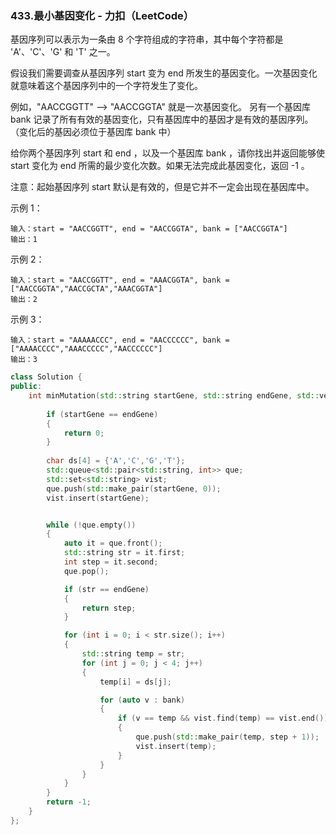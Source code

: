 ### 433.最小基因变化 - 力扣（LeetCode）

基因序列可以表示为一条由 8 个字符组成的字符串，其中每个字符都是 'A'、'C'、'G' 和 'T' 之一。

假设我们需要调查从基因序列 start 变为 end 所发生的基因变化。一次基因变化就意味着这个基因序列中的一个字符发生了变化。

例如，"AACCGGTT" --> "AACCGGTA" 就是一次基因变化。
另有一个基因库 bank 记录了所有有效的基因变化，只有基因库中的基因才是有效的基因序列。（变化后的基因必须位于基因库 bank 中）

给你两个基因序列 start 和 end ，以及一个基因库 bank ，请你找出并返回能够使 start 变化为 end 所需的最少变化次数。如果无法完成此基因变化，返回 -1 。

注意：起始基因序列 start 默认是有效的，但是它并不一定会出现在基因库中。

示例 1：
```
输入：start = "AACCGGTT", end = "AACCGGTA", bank = ["AACCGGTA"]
输出：1

```
示例 2：
```
输入：start = "AACCGGTT", end = "AAACGGTA", bank = ["AACCGGTA","AACCGCTA","AAACGGTA"]
输出：2
```
示例 3：
```
输入：start = "AAAAACCC", end = "AACCCCCC", bank = ["AAAACCCC","AAACCCCC","AACCCCCC"]
输出：3
```

```c++
class Solution {
public:
    int minMutation(std::string startGene, std::string endGene, std::vector<std::string>& bank) {
        
		if (startGene == endGene)
		{
			return 0;
		}
		
		char ds[4] = {'A','C','G','T'};
		std::queue<std::pair<std::string, int>> que;
		std::set<std::string> vist;
		que.push(std::make_pair(startGene, 0));
		vist.insert(startGene);


		while (!que.empty())
		{
			auto it = que.front();
			std::string str = it.first;
			int step = it.second;
			que.pop();

			if (str == endGene)
			{
				return step;
			}

			for (int i = 0; i < str.size(); i++)
			{
				std::string temp = str;
				for (int j = 0; j < 4; j++)
				{
					temp[i] = ds[j];

					for (auto v : bank)
					{
						if (v == temp && vist.find(temp) == vist.end())
						{
							que.push(std::make_pair(temp, step + 1));
							vist.insert(temp);
						}
					}
				}
			}
		}
		return -1;
    }
};
```